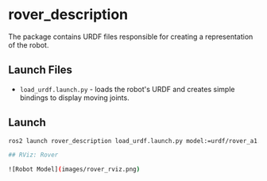 # rover_description

The package contains URDF files responsible for creating a representation of the robot.

## Launch Files

- `load_urdf.launch.py` - loads the robot's URDF and creates simple bindings to display moving joints.

## Launch

```bash
ros2 launch rover_description load_urdf.launch.py model:=urdf/rover_a1.urdf

## RViz: Rover

![Robot Model](images/rover_rviz.png)
